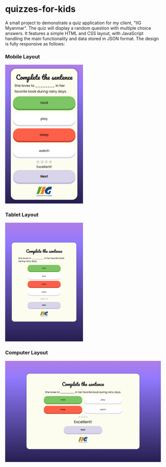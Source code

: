 # quizzes-for-kids
A small project to demonstrate a quiz application for my client, "IIG Myanmar". The quiz will display a random question with multiple choice answers. It features a simple HTML and CSS layout, with JavaScript handling the main functionality and data stored in JSON format. The design is fully responsive as follows:

### Mobile Layout
<img src="assets/img/mobile-layout.jpg" alt="mobile layout" width="50%" height="50%">

### Tablet Layout
<img src="assets/img/tablet-layout.jpg" alt="tablet layout" width="50%" height="50%">

### Computer Layout
<img src="assets/img/computer-layout.jpg" alt="computer layout">

